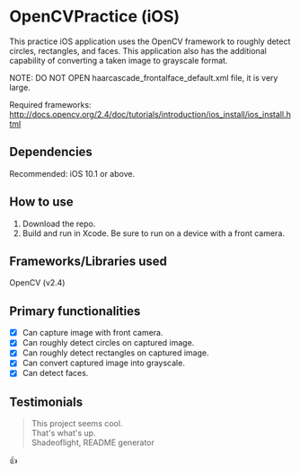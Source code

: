 # OpenCVPractice (iOS)

This practice iOS application uses the OpenCV framework to roughly detect circles, rectangles, and faces. This application also has the additional capability of converting a taken image to grayscale format.

NOTE: DO NOT OPEN haarcascade_frontalface_default.xml file, it is very large.

Required frameworks:
http://docs.opencv.org/2.4/doc/tutorials/introduction/ios_install/ios_install.html

## Dependencies
Recommended: iOS 10.1 or above.

## How to use
1. Download the repo.
2. Build and run in Xcode. Be sure to run on a device with a front camera.

## Frameworks/Libraries used
OpenCV (v2.4)

## Primary functionalities
- [x] Can capture image with front camera.
- [x] Can roughly detect circles on captured image.
- [x] Can roughly detect rectangles on captured image.
- [x] Can convert captured image into grayscale.
- [x] Can detect faces.

## Testimonials
>This project seems cool.<br />
>That's what's up.<br/>
>Shadeoflight, README generator

:+1:
